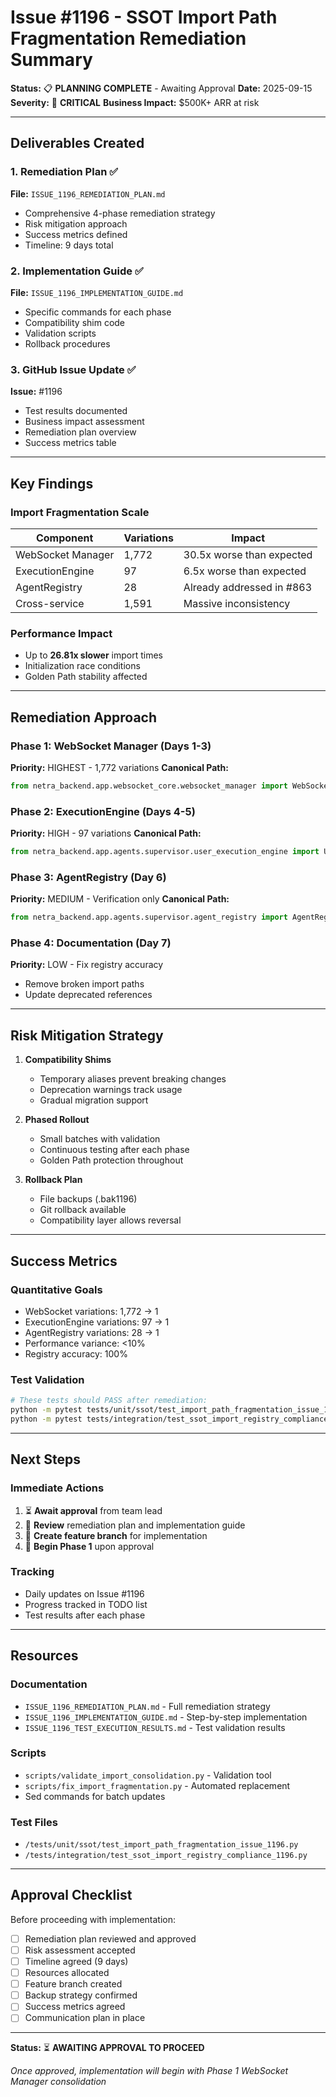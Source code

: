 # Issue #1196 - SSOT Import Path Fragmentation Remediation Summary

**Status:** 📋 **PLANNING COMPLETE** - Awaiting Approval
**Date:** 2025-09-15
**Severity:** 🚨 **CRITICAL**
**Business Impact:** $500K+ ARR at risk

---

## Deliverables Created

### 1. Remediation Plan ✅
**File:** `ISSUE_1196_REMEDIATION_PLAN.md`
- Comprehensive 4-phase remediation strategy
- Risk mitigation approach
- Success metrics defined
- Timeline: 9 days total

### 2. Implementation Guide ✅
**File:** `ISSUE_1196_IMPLEMENTATION_GUIDE.md`
- Specific commands for each phase
- Compatibility shim code
- Validation scripts
- Rollback procedures

### 3. GitHub Issue Update ✅
**Issue:** #1196
- Test results documented
- Business impact assessment
- Remediation plan overview
- Success metrics table

---

## Key Findings

### Import Fragmentation Scale
| Component | Variations | Impact |
|-----------|------------|---------|
| WebSocket Manager | 1,772 | 30.5x worse than expected |
| ExecutionEngine | 97 | 6.5x worse than expected |
| AgentRegistry | 28 | Already addressed in #863 |
| Cross-service | 1,591 | Massive inconsistency |

### Performance Impact
- Up to **26.81x slower** import times
- Initialization race conditions
- Golden Path stability affected

---

## Remediation Approach

### Phase 1: WebSocket Manager (Days 1-3)
**Priority:** HIGHEST - 1,772 variations
**Canonical Path:**
```python
from netra_backend.app.websocket_core.websocket_manager import WebSocketManager
```

### Phase 2: ExecutionEngine (Days 4-5)
**Priority:** HIGH - 97 variations
**Canonical Path:**
```python
from netra_backend.app.agents.supervisor.user_execution_engine import UserExecutionEngine as ExecutionEngine
```

### Phase 3: AgentRegistry (Day 6)
**Priority:** MEDIUM - Verification only
**Canonical Path:**
```python
from netra_backend.app.agents.supervisor.agent_registry import AgentRegistry
```

### Phase 4: Documentation (Day 7)
**Priority:** LOW - Fix registry accuracy
- Remove broken import paths
- Update deprecated references

---

## Risk Mitigation Strategy

1. **Compatibility Shims**
   - Temporary aliases prevent breaking changes
   - Deprecation warnings track usage
   - Gradual migration support

2. **Phased Rollout**
   - Small batches with validation
   - Continuous testing after each phase
   - Golden Path protection throughout

3. **Rollback Plan**
   - File backups (.bak1196)
   - Git rollback available
   - Compatibility layer allows reversal

---

## Success Metrics

### Quantitative Goals
- WebSocket variations: 1,772 → 1
- ExecutionEngine variations: 97 → 1
- AgentRegistry variations: 28 → 1
- Performance variance: <10%
- Registry accuracy: 100%

### Test Validation
```bash
# These tests should PASS after remediation:
python -m pytest tests/unit/ssot/test_import_path_fragmentation_issue_1196.py
python -m pytest tests/integration/test_ssot_import_registry_compliance_1196.py
```

---

## Next Steps

### Immediate Actions
1. ⏳ **Await approval** from team lead
2. 📝 **Review** remediation plan and implementation guide
3. 🌿 **Create feature branch** for implementation
4. 🚀 **Begin Phase 1** upon approval

### Tracking
- Daily updates on Issue #1196
- Progress tracked in TODO list
- Test results after each phase

---

## Resources

### Documentation
- `ISSUE_1196_REMEDIATION_PLAN.md` - Full remediation strategy
- `ISSUE_1196_IMPLEMENTATION_GUIDE.md` - Step-by-step implementation
- `ISSUE_1196_TEST_EXECUTION_RESULTS.md` - Test validation results

### Scripts
- `scripts/validate_import_consolidation.py` - Validation tool
- `scripts/fix_import_fragmentation.py` - Automated replacement
- Sed commands for batch updates

### Test Files
- `/tests/unit/ssot/test_import_path_fragmentation_issue_1196.py`
- `/tests/integration/test_ssot_import_registry_compliance_1196.py`

---

## Approval Checklist

Before proceeding with implementation:

- [ ] Remediation plan reviewed and approved
- [ ] Risk assessment accepted
- [ ] Timeline agreed (9 days)
- [ ] Resources allocated
- [ ] Feature branch created
- [ ] Backup strategy confirmed
- [ ] Success metrics agreed
- [ ] Communication plan in place

---

**Status:** ⏳ **AWAITING APPROVAL TO PROCEED**

*Once approved, implementation will begin with Phase 1 WebSocket Manager consolidation*